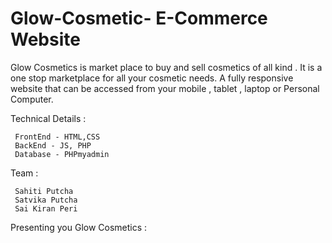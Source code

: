 # Glow-Cosmetic- E-Commerce Website 


Glow Cosmetics is market place to buy and sell cosmetics of all kind . It is a one stop marketplace for all your cosmetic needs.
A fully responsive website that can be accessed from your mobile , tablet , laptop or Personal Computer.

Technical Details : 
      
     FrontEnd - HTML,CSS
     BackEnd - JS, PHP
     Database - PHPmyadmin
             
 Team : 
        
     Sahiti Putcha
     Satvika Putcha
     Sai Kiran Peri
              
 Presenting you Glow Cosmetics : 
